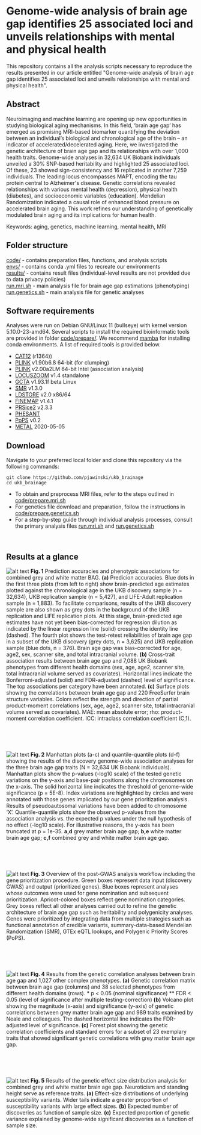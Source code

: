 # Genome-wide analysis of brain age gap identifies 25 associated loci and unveils relationships with mental and physical health
This repository contains all the analysis scripts necessary to reproduce the results presented in our article entitled "Genome-wide analysis of brain age gap identifies 25 associated loci and unveils relationships with mental and physical health".

## Abstract
Neuroimaging and machine learning are opening up new opportunities in studying biological aging mechanisms. In this field, ‘brain age gap’ has emerged as promising MRI-based biomarker quantifying the deviation between an individual’s biological and chronological age of the brain – an indicator of accelerated/decelerated aging. Here, we investigated the genetic architecture of brain age gap and its relationships with over 1,000 health traits. Genome-wide analyses in 32,634 UK Biobank individuals unveiled a 30% SNP-based heritability and highlighted 25 associated loci. Of these, 23 showed sign-consistency and 16 replicated in another 7,259 individuals. The leading locus encompasses MAPT, encoding the tau protein central to Alzheimer's disease. Genetic correlations revealed relationships with various mental health (depression), physical health (diabetes), and socioeconomic variables (education). Mendelian Randomization indicated a causal role of enhanced blood pressure on accelerated brain aging. This work refines our understanding of genetically modulated brain aging and its implications for human health.

Keywords: aging, genetics, machine learning, mental health, MRI

## Folder structure
[code/](code/) - contains preparation files, functions, and analysis scripts<br>
[envs/](envs/) - contains conda .yml files to recreate our environments<br>
[results/](results/) - contains result files (individual-level results are not provided due to data privacy policies)<br>
[run.mri.sh](run.mri.sh) - main analysis file for brain age gap estimations (phenotyping)<br>
[run.genetics.sh](run.genetics.sh) - main analysis file for genetic analyses<br>

## Software requirements
Analyses were run on Debian GNU/Linux 11 (bullseye) with kernel version 5.10.0-23-amd64. Several scripts to install the required bioinformatic tools are provided in folder [code/prepare/](code/prepare/). We recommend [mamba](https://mamba.readthedocs.io/en/latest/installation/mamba-installation.html) for installing conda environments. A list of required tools is provided below.

- [CAT12](https://neuro-jena.github.io/cat/) (r1364))
- [PLINK](https://www.cog-genomics.org/plink/) v1.90b6.8 64-bit (for clumping)
- [PLINK](https://www.cog-genomics.org/plink/2.0/) v2.00a2LM 64-bit Intel (association analysis)
- [LOCUSZOOM](https://genome.sph.umich.edu/wiki/LocusZoom_Standalone) v1.4 standalone
- [GCTA](https://yanglab.westlake.edu.cn/software/gcta/) v1.93.1f beta Linux
- [SMR](https://yanglab.westlake.edu.cn/software/smr/#Overview) v1.3.0
- [LDSTORE](http://www.christianbenner.com) v2.0 x86/64
- [FINEMAP](http://www.christianbenner.com) v1.4.1
- [PRSice2](https://choishingwan.github.io/PRSice/) v2.3.3
- [PHESANT](https://github.com/MRCIEU/PHESANT)
- [PoPS](https://github.com/FinucaneLab/pops) v0.2
- [METAL](https://csg.sph.umich.edu/abecasis/Metal/) 2020-05-05

## Download
Navigate to your preferred local folder and clone this repository via the following commands:
```
git clone https://github.com/pjawinski/ukb_brainage
cd ukb_brainage
```

- To obtain and preprocess MRI files, refer to the steps outlined in [code/prepare.mri.sh](code/prepare.mri.sh) 
- For genetics file download and preparation, follow the instructions in [code/prepare.genetics.sh](code/prepare.genetics.sh)
- For a step-by-step guide through individual analysis processes, consult the primary analysis files [run.mri.sh](run.mri.sh) and [run.genetics.sh](run.genetics.sh)


<br>


## Results at a glance
![alt text](results/combined/phenotypic.png "Figure 1")
**Fig. 1**	Prediction accuracies and phenotypic associations for combined grey and white matter BAG. **(a)** Predicion accuracies. Blue dots in the first three plots (from left to right) show brain-predicted age estimates plotted against the chronological age in the UKB discovery sample (n = 32,634), UKB replication sample (n = 5,427), and LIFE-Adult replication sample (n = 1,883). To facilitate comparisons, results of the UKB discovery sample are also shown as grey dots in the background of the UKB replication and LIFE replication plots. At this stage, brain-predicted age estimates have not yet been bias-corrected for regression dilution as indicated by the linear regression line (solid) crossing the identity line (dashed). The fourth plot shows the test-retest reliabilities of brain age gap in a subset of the UKB discovery (grey dots, n = 3,625) and UKB replication sample (blue dots, n = 376). Brain age gap was bias-corrected for age, age2, sex, scanner site, and total intracranial volume. **(b)** Cross-trait association results between brain age gap and 7,088 UK Biobank phenotypes from different health domains (sex, age, age2, scanner site, total intracranial volume served as covariates). Horizontal lines indicate the Bonferroni-adjusted (solid) and FDR-adjusted (dashed) level of significance. The top associations per category have been annotated. **(c)** Surface plots showing the correlations between brain age gap and 220 FreeSurfer brain structure variables. Colors reflect the strength and direction of partial product-moment correlations (sex, age, age2, scanner site, total intracranial volume served as covariates). MAE: mean absolute error; rho: product-moment correlation coefficient. ICC: intraclass correlation coefficient (C,1).

<br><br><br>



![alt text](results/combined/gwas.manhattan.png "Figure 2")
**Fig. 2**	Manhattan plots (a-c) and quantile-quantile plots (d-f) showing the results of the discovery genome-wide association analyses for the three brain age gap traits (N = 32,634 UK Biobank individuals). Manhattan plots show the p-values (-log10 scale) of the tested genetic variations on the y-axis and base-pair positions along the chromosomes on the x-axis. The solid horizontal line indicates the threshold of genome-wide significance (p = 5E-8). Index variations are highlighted by circles and were annotated with those genes implicated by our gene prioritization analysis. Results of pseudoautosomal variations have been added to chromosome ‘X’. Quantile-quantile plots show the observed p-values from the association analysis vs. the expected p values under the null hypothesis of no effect (-log10 scale). For illustrative reasons, the y-axis has been truncated at p = 1e-35. **a,d** grey matter brain age gap; **b,e** white matter brain age gap; **c,f** combined grey and white matter brain age gap.

<br><br><br>



![alt text](results/combined/workflow.png "Figure 3")
**Fig. 3**	Overview of the post-GWAS analysis workflow including the gene prioritization procedure. Green boxes represent data input (discovery GWAS) and output (prioritized genes). Blue boxes represent analyses whose outcomes were used for gene nomination and subsequent prioritization. Apricot-colored boxes reflect gene nomination categories. Grey boxes reflect all other analyses carried out to refine the genetic architecture of brain age gap such as heritability and polygenicity analyses. Genes were prioritized by integrating data from multiple strategies such as functional annotation of credible variants, summary-data-based Mendelian Randomization (SMR), GTEx eQTL lookups, and Polygenic Priority Scores (PoPS).


<br><br><br>



![alt text](results/combined/rgCombined.png "Figure 4")
**Fig. 4**	Results from the genetic correlation analyses between brain age gap and 1,027 other complex phenotypes. **(a)** Genetic correlation matrix between brain age gap (columns) and 38 selected phenotypes from different health domains (rows). * p < 0.05 (nominal significance) ** FDR < 0.05 (level of significance after multiple testing-correction) **(b)** Volcano plot showing the magnitude (x-axis) and significance (y-axis) of genetic correlations between grey matter brain age gap and 989 traits examined by Neale and colleagues. The dashed horizontal line indicates the FDR-adjusted level of significance. **(c)** Forest plot showing the genetic correlation coefficients and standard errors for a subset of 23 exemplary traits that showed significant genetic correlations with grey matter brain age gap. 


<br><br><br>



![alt text](results/combined/genesis.png "Figure 5")
**Fig. 5**	Results of the genetic effect size distribution analysis for combined grey and white matter brain age gap. Neuroticism and standing height serve as reference traits. **(a)** Effect-size distributions of underlying susceptibility variants. Wider tails indicate a greater proportion of susceptibility variants with large effect sizes. **(b)** Expected number of discoveries as function of sample size. **(c)** Expected proportion of genetic variance explained by genome-wide significant discoveries as a function of sample size.

